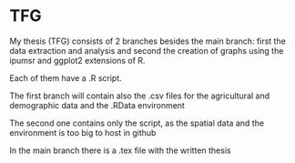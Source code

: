 # TFG

My thesis (TFG) consists of 2 branches besides the main branch: first the data extraction and analysis and second the creation of graphs using the ipumsr and ggplot2 extensions of R.

Each of them have a .R script. 

The first branch will contain also the .csv files for the agricultural and demographic data and the .RData environment

The second one contains only the script, as the spatial data and the environment is too big to host in github

In the main branch there is a .tex file with the written thesis
